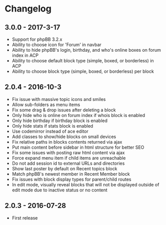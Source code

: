 # Changelog

## 3.0.0 - 2017-3-17

- Support for phpBB 3.2.x
- Ability to choose icon for 'Forum' in navbar
- Ability to hide phpBB's login, birthday, and who's online boxes on forum index in ACP
- Ability to choose default block type (simple, boxed, or borderless) in ACP
- Ability to choose block type (simple, boxed, or borderless) per block

## 2.0.4 - 2016-10-3

- Fix issue with massive topic icons and smiles
- Allow sub-folders as menu items
- Fix some drag & drop issues after deleting a block
- Only hide who is online on forum index if whois block is enabled
- Only hide birthday if birthday block is enabled
- Only hide stats if stats block is enabled
- Use codemirror instead of ace editor
- Add classes to show/hide blocks on small devices
- Fix relative paths in blocks contents returned via ajax
- Put main content before sidebar in html structure for better SEO
- Fix some issues with posting raw html content via ajax
- Force expand menu item if child items are unreachable
- Do not add session id to external URLs and directories
- Show last poster by default on Recent topics block
- Match phpBB's newest member in Recent Member block
- Fix issues with block display types for parent/child routes
- In edit mode, visually reveal blocks that will not be displayed outside of edit mode due to inactive status or no content

## 2.0.3 - 2016-07-28

- First release